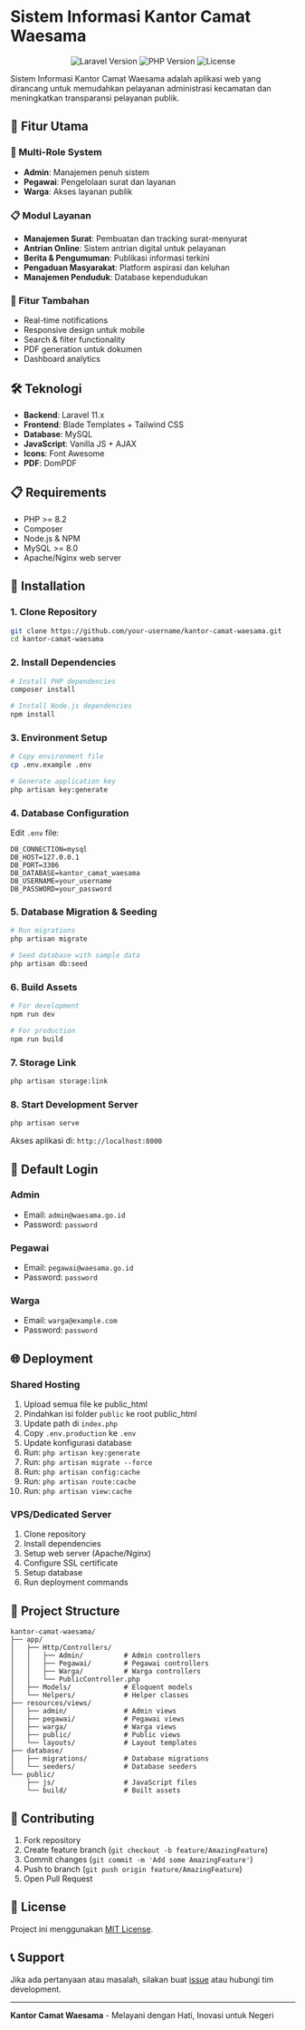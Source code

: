 # Sistem Informasi Kantor Camat Waesama

<p align="center">
  <img src="https://img.shields.io/badge/Laravel-11.x-red.svg" alt="Laravel Version">
  <img src="https://img.shields.io/badge/PHP-8.2+-blue.svg" alt="PHP Version">
  <img src="https://img.shields.io/badge/License-MIT-green.svg" alt="License">
</p>

Sistem Informasi Kantor Camat Waesama adalah aplikasi web yang dirancang untuk memudahkan pelayanan administrasi kecamatan dan meningkatkan transparansi pelayanan publik.

## 🚀 Fitur Utama

### 👥 Multi-Role System
- **Admin**: Manajemen penuh sistem
- **Pegawai**: Pengelolaan surat dan layanan
- **Warga**: Akses layanan publik

### 📋 Modul Layanan
- **Manajemen Surat**: Pembuatan dan tracking surat-menyurat
- **Antrian Online**: Sistem antrian digital untuk pelayanan
- **Berita & Pengumuman**: Publikasi informasi terkini
- **Pengaduan Masyarakat**: Platform aspirasi dan keluhan
- **Manajemen Penduduk**: Database kependudukan

### 🔔 Fitur Tambahan
- Real-time notifications
- Responsive design untuk mobile
- Search & filter functionality
- PDF generation untuk dokumen
- Dashboard analytics

## 🛠️ Teknologi

- **Backend**: Laravel 11.x
- **Frontend**: Blade Templates + Tailwind CSS
- **Database**: MySQL
- **JavaScript**: Vanilla JS + AJAX
- **Icons**: Font Awesome
- **PDF**: DomPDF

## 📋 Requirements

- PHP >= 8.2
- Composer
- Node.js & NPM
- MySQL >= 8.0
- Apache/Nginx web server

## 🚀 Installation

### 1. Clone Repository
```bash
git clone https://github.com/your-username/kantor-camat-waesama.git
cd kantor-camat-waesama
```

### 2. Install Dependencies
```bash
# Install PHP dependencies
composer install

# Install Node.js dependencies
npm install
```

### 3. Environment Setup
```bash
# Copy environment file
cp .env.example .env

# Generate application key
php artisan key:generate
```

### 4. Database Configuration
Edit `.env` file:
```env
DB_CONNECTION=mysql
DB_HOST=127.0.0.1
DB_PORT=3306
DB_DATABASE=kantor_camat_waesama
DB_USERNAME=your_username
DB_PASSWORD=your_password
```

### 5. Database Migration & Seeding
```bash
# Run migrations
php artisan migrate

# Seed database with sample data
php artisan db:seed
```

### 6. Build Assets
```bash
# For development
npm run dev

# For production
npm run build
```

### 7. Storage Link
```bash
php artisan storage:link
```

### 8. Start Development Server
```bash
php artisan serve
```

Akses aplikasi di: `http://localhost:8000`

## 🔐 Default Login

### Admin
- Email: `admin@waesama.go.id`
- Password: `password`

### Pegawai
- Email: `pegawai@waesama.go.id`
- Password: `password`

### Warga
- Email: `warga@example.com`
- Password: `password`

## 🌐 Deployment

### Shared Hosting
1. Upload semua file ke public_html
2. Pindahkan isi folder `public` ke root public_html
3. Update path di `index.php`
4. Copy `.env.production` ke `.env`
5. Update konfigurasi database
6. Run: `php artisan key:generate`
7. Run: `php artisan migrate --force`
8. Run: `php artisan config:cache`
9. Run: `php artisan route:cache`
10. Run: `php artisan view:cache`

### VPS/Dedicated Server
1. Clone repository
2. Install dependencies
3. Setup web server (Apache/Nginx)
4. Configure SSL certificate
5. Setup database
6. Run deployment commands

## 📁 Project Structure

```
kantor-camat-waesama/
├── app/
│   ├── Http/Controllers/
│   │   ├── Admin/          # Admin controllers
│   │   ├── Pegawai/        # Pegawai controllers
│   │   ├── Warga/          # Warga controllers
│   │   └── PublicController.php
│   ├── Models/             # Eloquent models
│   └── Helpers/            # Helper classes
├── resources/views/
│   ├── admin/              # Admin views
│   ├── pegawai/            # Pegawai views
│   ├── warga/              # Warga views
│   ├── public/             # Public views
│   └── layouts/            # Layout templates
├── database/
│   ├── migrations/         # Database migrations
│   └── seeders/            # Database seeders
└── public/
    ├── js/                 # JavaScript files
    └── build/              # Built assets
```

## 🤝 Contributing

1. Fork repository
2. Create feature branch (`git checkout -b feature/AmazingFeature`)
3. Commit changes (`git commit -m 'Add some AmazingFeature'`)
4. Push to branch (`git push origin feature/AmazingFeature`)
5. Open Pull Request

## 📝 License

Project ini menggunakan [MIT License](LICENSE).

## 📞 Support

Jika ada pertanyaan atau masalah, silakan buat [issue](https://github.com/your-username/kantor-camat-waesama/issues) atau hubungi tim development.

---

**Kantor Camat Waesama** - Melayani dengan Hati, Inovasi untuk Negeri
